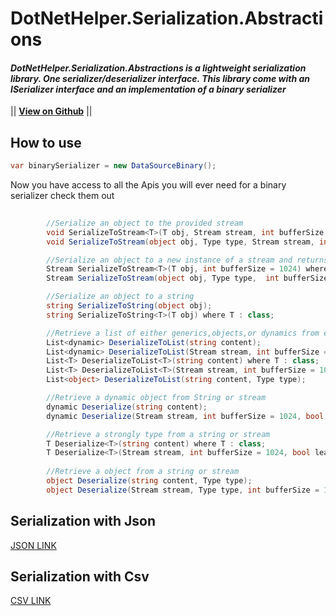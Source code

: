 # DotNetHelper.Serialization.Abstractions

#### *DotNetHelper.Serialization.Abstractions is a lightweight serialization library. One serializer/deserializer interface. This library come with an ISerializer interface and an implementation of a binary serializer* 

|| [**View on Github**][Github] || 


## How to use
 ```csharp 
 var binarySerializer = new DataSourceBinary(); 
 ```

Now you have access to all the Apis you will ever need for a binary serializer  check them out
```csharp 
        
        //Serialize an object to the provided stream
        void SerializeToStream<T>(T obj, Stream stream, int bufferSize = 1024, bool leaveStreamOpen = false) where T : class;
        void SerializeToStream(object obj, Type type, Stream stream, int bufferSize = 1024, bool leaveStreamOpen = false);

        //Serialize an object to a new instance of a stream and returns the stream
        Stream SerializeToStream<T>(T obj, int bufferSize = 1024) where T : class;
        Stream SerializeToStream(object obj, Type type,  int bufferSize = 1024);

        //Serialize an object to a string
        string SerializeToString(object obj);
        string SerializeToString<T>(T obj) where T : class;

        //Retrieve a list of either generics,objects,or dynamics from either a stream or string
        List<dynamic> DeserializeToList(string content);
        List<dynamic> DeserializeToList(Stream stream, int bufferSize = 1024, bool leaveStreamOpen = false);
        List<T> DeserializeToList<T>(string content) where T : class;
        List<T> DeserializeToList<T>(Stream stream, int bufferSize = 1024, bool leaveStreamOpen = false) where T : class;
        List<object> DeserializeToList(string content, Type type);

        //Retrieve a dynamic object from String or stream
        dynamic Deserialize(string content);
        dynamic Deserialize(Stream stream, int bufferSize = 1024, bool leaveStreamOpen = false);

        //Retrieve a strongly type from a string or stream
        T Deserialize<T>(string content) where T : class;
        T Deserialize<T>(Stream stream, int bufferSize = 1024, bool leaveStreamOpen = false) where T : class;
        
        //Retrieve a object from a string or stream
        object Deserialize(string content, Type type);        
        object Deserialize(Stream stream, Type type, int bufferSize = 1024, bool leaveStreamOpen = false);
```


## Serialization with Json
[JSON LINK][Json]

## Serialization with Csv
[CSV LINK][Csv]

<!-- Links. -->
[Cake]: https://gist.github.com/davidfowl/ed7564297c61fe9ab814
[Azure DevOps]: https://gist.github.com/davidfowl/ed7564297c61fe9ab814
[AppVeyor]: https://gist.github.com/davidfowl/ed7564297c61fe9ab814
[GitVersion]: https://gitversion.readthedocs.io/en/latest/
[Nuget]: https://gist.github.com/davidfowl/ed7564297c61fe9ab814
[Chocolately]: https://gist.github.com/davidfowl/ed7564297c61fe9ab814
[WiX]: http://wixtoolset.org/
[DocFx]: https://dotnet.github.io/docfx/
[Github]: https://github.com/TheMofaDe/DotNetHelper.Serialization.Abstractions
[Json]: https://github.com/TheMofaDe/DotNetHelper.Serialization.Json
[Csv]: https://github.com/TheMofaDe/DotNetHelper.Serialization.Csv

[Docs]: https://themofade.github.io/DotNetHelper.Serialization.Abstractions/index.html
[Docs-API]: https://themofade.github.io/DotNetHelper.Serialization.Abstractions/api/DotNetHelper.Serialization.Abstractions.html
[Docs-Tutorials]: https://themofade.github.io/DotNetHelper.Serialization.Abstractions/tutorials/index.html
[Docs-samples]: https://dotnet.github.io/docfx/
[Changelogs]: https://dotnet.github.io/docfx/


[nuget-downloads]: https://img.shields.io/nuget/dt/DotNetHelper.Serialization.Abstractions.svg?style=flat-square
[tests]: https://img.shields.io/appveyor/tests/TheMofaDe/DotNetHelper.Serialization.Abstractions.svg?style=flat-square
[coverage-status]: https://dev.azure.com/Josephmcnealjr0013/DotNetHelper.Serialization.Abstractions/_apis/build/status/TheMofaDe.DotNetHelper.Serialization.Abstractions?branchName=master&jobName=Windows
[azure-windows]: https://dev.azure.com/Josephmcnealjr0013/DotNetHelper.Serialization.Abstractions/_apis/build/status/TheMofaDe.DotNetHelper.Serialization.Abstractions?branchName=master&jobName=Windows
[azure-linux]: https://dev.azure.com/Josephmcnealjr0013/DotNetHelper.Serialization.Abstractions/_apis/build/status/TheMofaDe.DotNetHelper.Serialization.Abstractions?branchName=master&jobName=Linux
[azure-macOS]: https://dev.azure.com/Josephmcnealjr0013/DotNetHelper.Serialization.Abstractions/_apis/build/status/TheMofaDe.DotNetHelper.Serialization.Abstractions?branchName=master&jobName=macOS
[app-veyor]: https://ci.appveyor.com/project/TheMofaDe/DotNetHelper.Serialization.Abstractions


